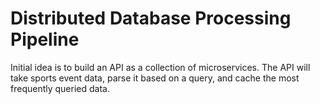 # Distributed Database Processing Pipeline
 Initial idea is to build an API as a collection of microservices. The API will take sports event data, parse it based on a query, and cache the most frequently queried data.
